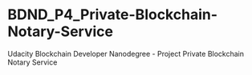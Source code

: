 # BDND_P4_Private-Blockchain-Notary-Service
Udacity Blockchain Developer Nanodegree - Project Private Blockchain Notary Service
